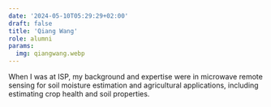 ```yaml
---
date: '2024-05-10T05:29:29+02:00'
draft: false
title: 'Qiang Wang'
role: alumni
params:
  img: qiangwang.webp
---
```


When I was at ISP, my background and expertise were in microwave remote sensing for soil moisture estimation and agricultural applications, including estimating crop health and soil properties.
